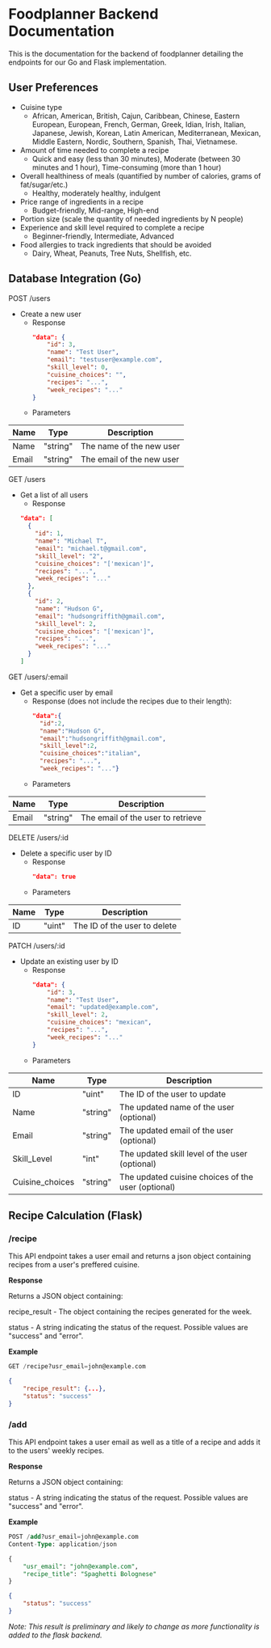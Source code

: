 # Foodplanner Backend Documentation
This is the documentation for the backend of foodplanner detailing the endpoints for our Go and Flask implementation.

## User Preferences
- Cuisine type
  - African, American, British, Cajun, Caribbean, Chinese, Eastern European, European, French, German, Greek, Idian, Irish, Italian, Japanese, Jewish, Korean, Latin American, Mediterranean, Mexican, Middle Eastern, Nordic, Southern, Spanish, Thai, Vietnamese.
- Amount of time needed to complete a recipe
  -  Quick and easy (less than 30 minutes), Moderate (between 30 minutes and 1 hour), Time-consuming (more than 1 hour)
- Overall healthiness of meals (quantified by number of calories, grams of fat/sugar/etc.)
  - Healthy, moderately healthy, indulgent
- Price range of ingredients in a recipe
  - Budget-friendly, Mid-range, High-end
- Portion size (scale the quantity of needed ingredients by N people)
- Experience and skill level required to complete a recipe
  - Beginner-friendly, Intermediate, Advanced
- Food allergies to track ingredients that should be avoided
  - Dairy, Wheat, Peanuts, Tree Nuts, Shellfish, etc.

## Database Integration (Go)

POST /users
- Create a new user
  - Response
    ``` json
    "data": {
        "id": 3,
        "name": "Test User",
        "email": "testuser@example.com",
        "skill_level": 0,
        "cuisine_choices": "",
        "recipes": "...",
        "week_recipes": "..."
    }
  - Parameters

| Name | Type | Description |
|---|---|---|
| Name | "string" | The name of the new user |
| Email | "string" | The email of the new user |

GET /users
- Get a list of all users
  - Response
  ``` json
  "data": [
    {
      "id": 1,
      "name": "Michael T",
      "email": "michael.t@gmail.com",
      "skill_level": "2",
      "cuisine_choices": "['mexican']",
      "recipes": "...",
      "week_recipes": "..."
    },
    {
      "id": 2,
      "name": "Hudson G",
      "email": "hudsongriffith@gmail.com",
      "skill_level": 2,
      "cuisine_choices": "['mexican']",
      "recipes": "...",
      "week_recipes": "..."
    }
  ]

GET /users/:email
- Get a specific user by email
  - Response (does not include the recipes due to their length):
    ``` json
    "data":{
      "id":2,
      "name":"Hudson G",
      "email":"hudsongriffith@gmail.com",
      "skill_level":2,
      "cuisine_choices":"italian",
      "recipes": "...",
      "week_recipes": "..."}

  - Parameters

| Name | Type | Description |
|---|---|---|
| Email | "string" | The email of the user to retrieve |

DELETE /users/:id
- Delete a specific user by ID
  - Response
    ``` json
    "data": true
  - Parameters

| Name | Type | Description |
|---|---|---|
| ID | "uint" | The ID of the user to delete |

PATCH /users/:id
- Update an existing user by ID
  - Response
    ``` json
    "data": {
        "id": 3,
        "name": "Test User",
        "email": "updated@example.com",
        "skill_level": 2,
        "cuisine_choices": "mexican",
        "recipes": "...",
        "week_recipes": "..."
    }
  - Parameters

| Name | Type | Description |
|---|---|---|
| ID | "uint" | The ID of the user to update |
| Name | "string" | The updated name of the user (optional) |
| Email | "string" | The updated email of the user (optional) |
| Skill_Level | "int" | The updated skill level of the user (optional) |
| Cuisine_choices | "string" | The updated cuisine choices of the user (optional) |


## Recipe Calculation (Flask)

### /recipe

This API endpoint takes a user email and returns a json object containing recipes from a user's preffered cuisine.


**Response**

Returns a JSON object containing:

recipe_result - The object containing the recipes generated for the week.

status - A string indicating the status of the request. Possible values are "success" and "error".

**Example**
``` sql
GET /recipe?usr_email=john@example.com
```

``` json
{
    "recipe_result": {...},
    "status": "success"
}
```

### /add

This API endpoint takes a user email as well as a title of a recipe and adds it to the users' weekly recipes.

**Response**

Returns a JSON object containing:

status - A string indicating the status of the request. Possible values are "success" and "error".

**Example**
``` sql
POST /add?usr_email=john@example.com
Content-Type: application/json

{
    "usr_email": "john@example.com",
    "recipe_title": "Spaghetti Bolognese"
}
```

``` json
{
    "status": "success"
}
```

*Note: This result is preliminary and likely to change as more functionality is added to the flask backend.*
